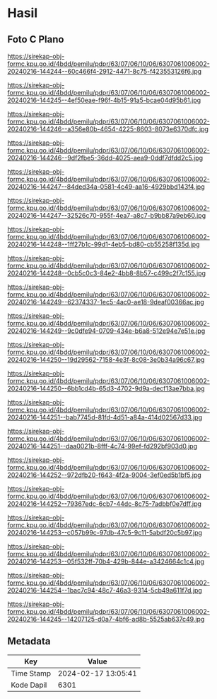 # Hasil

## Foto C Plano

https://sirekap-obj-formc.kpu.go.id/4bdd/pemilu/pdpr/63/07/06/10/06/6307061006002-20240216-144244--60c466f4-2912-4471-8c75-f423553126f6.jpg

https://sirekap-obj-formc.kpu.go.id/4bdd/pemilu/pdpr/63/07/06/10/06/6307061006002-20240216-144245--4ef50eae-f96f-4b15-91a5-bcae04d95b61.jpg

https://sirekap-obj-formc.kpu.go.id/4bdd/pemilu/pdpr/63/07/06/10/06/6307061006002-20240216-144246--a356e80b-4654-4225-8603-8073e6370dfc.jpg

https://sirekap-obj-formc.kpu.go.id/4bdd/pemilu/pdpr/63/07/06/10/06/6307061006002-20240216-144246--9df2fbe5-36dd-4025-aea9-0ddf7dfdd2c5.jpg

https://sirekap-obj-formc.kpu.go.id/4bdd/pemilu/pdpr/63/07/06/10/06/6307061006002-20240216-144247--84ded34a-0581-4c49-aa16-4929bbd143f4.jpg

https://sirekap-obj-formc.kpu.go.id/4bdd/pemilu/pdpr/63/07/06/10/06/6307061006002-20240216-144247--32526c70-955f-4ea7-a8c7-b9bb87a9eb60.jpg

https://sirekap-obj-formc.kpu.go.id/4bdd/pemilu/pdpr/63/07/06/10/06/6307061006002-20240216-144248--1ff27b1c-99d1-4eb5-bd80-cb55258f135d.jpg

https://sirekap-obj-formc.kpu.go.id/4bdd/pemilu/pdpr/63/07/06/10/06/6307061006002-20240216-144248--0cb5c0c3-84e2-4bb8-8b57-c499c2f7c155.jpg

https://sirekap-obj-formc.kpu.go.id/4bdd/pemilu/pdpr/63/07/06/10/06/6307061006002-20240216-144249--62374337-1ec5-4ac0-ae18-9deaf00366ac.jpg

https://sirekap-obj-formc.kpu.go.id/4bdd/pemilu/pdpr/63/07/06/10/06/6307061006002-20240216-144249--9c0dfe94-0709-434e-b6a8-512e94e7e51e.jpg

https://sirekap-obj-formc.kpu.go.id/4bdd/pemilu/pdpr/63/07/06/10/06/6307061006002-20240216-144250--19d29562-7158-4e3f-8c08-3e0b34a96c67.jpg

https://sirekap-obj-formc.kpu.go.id/4bdd/pemilu/pdpr/63/07/06/10/06/6307061006002-20240216-144250--6bb1cd4b-65d3-4702-9d9a-decf13ae7bba.jpg

https://sirekap-obj-formc.kpu.go.id/4bdd/pemilu/pdpr/63/07/06/10/06/6307061006002-20240216-144251--bab7745d-81fd-4d51-a84a-414d02567d33.jpg

https://sirekap-obj-formc.kpu.go.id/4bdd/pemilu/pdpr/63/07/06/10/06/6307061006002-20240216-144251--daa0021b-8fff-4c74-99ef-fd292bf903d0.jpg

https://sirekap-obj-formc.kpu.go.id/4bdd/pemilu/pdpr/63/07/06/10/06/6307061006002-20240216-144252--972dfb20-f643-4f2a-9004-3ef0ed5b1bf5.jpg

https://sirekap-obj-formc.kpu.go.id/4bdd/pemilu/pdpr/63/07/06/10/06/6307061006002-20240216-144252--79367edc-6cb7-44dc-8c75-7adbbf0e7dff.jpg

https://sirekap-obj-formc.kpu.go.id/4bdd/pemilu/pdpr/63/07/06/10/06/6307061006002-20240216-144253--c057b99c-97db-47c5-9c11-5abdf20c5b97.jpg

https://sirekap-obj-formc.kpu.go.id/4bdd/pemilu/pdpr/63/07/06/10/06/6307061006002-20240216-144253--05f532ff-70b4-429b-844e-a3424664c1c4.jpg

https://sirekap-obj-formc.kpu.go.id/4bdd/pemilu/pdpr/63/07/06/10/06/6307061006002-20240216-144254--1bac7c94-48c7-46a3-9314-5cb49a611f7d.jpg

https://sirekap-obj-formc.kpu.go.id/4bdd/pemilu/pdpr/63/07/06/10/06/6307061006002-20240216-144245--14207125-d0a7-4bf6-ad8b-5525ab637c49.jpg


## Metadata

| Key        | Value               |
| ---------- | ------------------- |
| Time Stamp | 2024-02-17 13:05:41 |
| Kode Dapil | 6301                |



